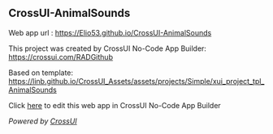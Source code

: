 ## CrossUI-AnimalSounds
Web app url : https://Elio53.github.io/CrossUI-AnimalSounds

This project was created by CrossUI No-Code App Builder: https://crossui.com/RADGithub

Based on template: https://linb.github.io/CrossUI_Assets/assets/projects/Simple/xui_project_tpl_AnimalSounds

Click [here](https://crossui.com/RADGithub/#!from=github&owner=Elio53&repo=CrossUI-AnimalSounds) to edit this web app in CrossUI No-Code App Builder

<i>Powered by [CrossUI](https://crossui.com)</i>
